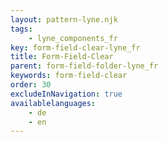 ```yaml
---
layout: pattern-lyne.njk
tags: 
    - lyne_components_fr
key: form-field-clear-lyne_fr
title: Form-Field-Clear
parent: form-field-folder-lyne_fr
keywords: form-field-clear
order: 30
excludeInNavigation: true
availablelanguages: 
    - de
    - en
---
```

